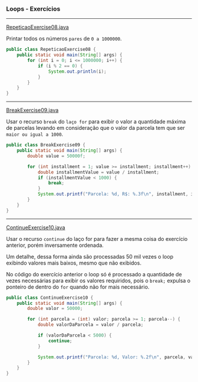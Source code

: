 ### Loops - Exercícios

----------

[RepeticaoExercise08.java](../maratona-java/src/me/kevensouza/maratonajava/intro/RepeticaoExercise08.java)

Printar todos os números `pares` de `0 a 1000000`.

```java
public class RepeticaoExercise08 {
    public static void main(String[] args) {
        for (int i = 0; i <= 1000000; i++) {
            if (i % 2 == 0) {
                System.out.println(i);
            }
        }
    }
}
```

----------

[BreakExercise09.java](../maratona-java/src/me/kevensouza/maratonajava/intro/BreakExercise09.java)

Usar o recurso `break` do `laço for` para exibir o valor a quantidade máxima de parcelas levando em consideração que o valor da parcela tem que ser `maior ou igual a 1000`.

```java
public class BreakExercise09 {
    public static void main(String[] args) {
        double value = 50000f;

        for (int installment = 1; value >= installment; installment++) {
            double installmentValue = value / installment;
            if (installmentValue < 1000) {
                break;
            }
            System.out.printf("Parcela: %d, R$: %.3f\n", installment, installmentValue);
        }
    }
}
```

----------

[ContinueExercise10.java](../maratona-java/src/me/kevensouza/maratonajava/intro/ContinueExercise10.java)

Usar o recurso `continue` do laço for para fazer a mesma coisa do exercício anterior, porém inversamente ordenada.

Um detalhe, dessa forma ainda são processadas 50 mil vezes o loop exibindo valores mais baixos, mesmo que não exibidos.

No código do exercício anterior o loop só é processado a quantidade de vezes necessárias para exibir os valores requiridos, pois o `break;` expulsa o ponteiro de dentro do `for` quando não for mais necessário.

```java
public class ContinueExercise10 {
    public static void main(String[] args) {
        double valor = 50000;

        for (int parcela = (int) valor; parcela >= 1; parcela--) {
            double valorDaParcela = valor / parcela;

            if (valorDaParcela < 5000) {
                continue;
            }

            System.out.printf("Parcela: %d, Valor: %.2f\n", parcela, valorDaParcela);
        }
    }
}
```